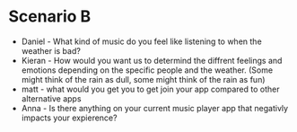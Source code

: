 # Scenario B

- Daniel - What kind of music do you feel like listening to when the weather is bad?
- Kieran - How would you want us to determind the diffrent feelings and emotions depending on the specific people and the weather.
(Some might think of the rain as dull, some might think of the rain as fun)
- matt - what would you get you to get join your app compared to other alternative apps
- Anna - Is there anything on your current music player app that negativly impacts your expierence?
